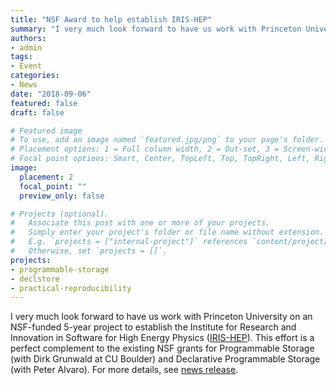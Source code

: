 ```yaml
---
title: "NSF Award to help establish IRIS-HEP"
summary: "I very much look forward to have us work with Princeton University on an NSF-funded 5-year project to establish the Institute for Research and Innovation in Software for High Energy Physics (IRIS-HEP)."
authors:
- admin
tags:
- Event
categories:
- News
date: "2018-09-06"
featured: false
draft: false

# Featured image
# To use, add an image named `featured.jpg/png` to your page's folder.
# Placement options: 1 = Full column width, 2 = Out-set, 3 = Screen-width
# Focal point options: Smart, Center, TopLeft, Top, TopRight, Left, Right, BottomLeft, Bottom, BottomRight
image:
  placement: 2
  focal_point: ""
  preview_only: false

# Projects (optional).
#   Associate this post with one or more of your projects.
#   Simply enter your project's folder or file name without extension.
#   E.g. `projects = ["internal-project"]` references `content/project/deep-learning/index.md`.
#   Otherwise, set `projects = []`.
projects:
- programmable-storage
- declstore
- practical-reproducibility
---
```

I very much look forward to have us work with Princeton University on an NSF-funded 5-year project to establish the Institute for Research and  Innovation in Software for High Energy Physics ([IRIS-HEP](http://iris-hep.org/)). This effort is a perfect complement to the existing NSF grants for  Programmable Storage (with Dirk Grunwald at CU Boulder) and Declarative  Programmable Storage (with Peter Alvaro). For more details, see [news release](https://news.ucsc.edu/2018/09/iris-hep-grant.html).

